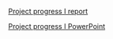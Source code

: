 [Project progress I report](https://docs.google.com/document/d/1nKzf_shh0vvzLYUhiZj1mnIKlbv9VOx02wRoxMPsgHY/edit)

[Project progress I PowerPoint]()

